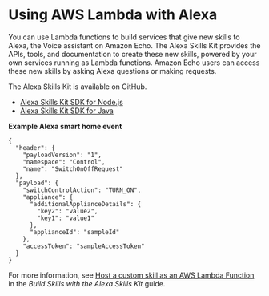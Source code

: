 # Using AWS Lambda with Alexa<a name="services-alexa"></a>

You can use Lambda functions to build services that give new skills to Alexa, the Voice assistant on Amazon Echo\. The Alexa Skills Kit provides the APIs, tools, and documentation to create these new skills, powered by your own services running as Lambda functions\. Amazon Echo users can access these new skills by asking Alexa questions or making requests\.

The Alexa Skills Kit is available on GitHub\.
+ [Alexa Skills Kit SDK for Node\.js ](https://github.com/alexa/alexa-skills-kit-sdk-for-nodejs)
+ [Alexa Skills Kit SDK for Java](https://github.com/alexa/alexa-skills-kit-sdk-for-java)

**Example Alexa smart home event**  

```
{
  "header": {
    "payloadVersion": "1",
    "namespace": "Control",
    "name": "SwitchOnOffRequest"
  },
  "payload": {
    "switchControlAction": "TURN_ON",
    "appliance": {
      "additionalApplianceDetails": {
        "key2": "value2",
        "key1": "value1"
      },
      "applianceId": "sampleId"
    },
    "accessToken": "sampleAccessToken"
  }
}
```

For more information, see [ Host a custom skill as an AWS Lambda Function](https://developer.amazon.com/docs/alexa/custom-skills/host-a-custom-skill-as-an-aws-lambda-function.html) in the *Build Skills with the Alexa Skills Kit* guide\.